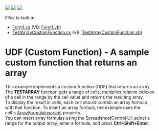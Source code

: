 <!-- default badges list -->
![](https://img.shields.io/endpoint?url=https://codecentral.devexpress.com/api/v1/VersionRange/128614091/16.2.3%2B)
[![](https://img.shields.io/badge/Open_in_DevExpress_Support_Center-FF7200?style=flat-square&logo=DevExpress&logoColor=white)](https://supportcenter.devexpress.com/ticket/details/T538369)
[![](https://img.shields.io/badge/📖_How_to_use_DevExpress_Examples-e9f6fc?style=flat-square)](https://docs.devexpress.com/GeneralInformation/403183)
<!-- default badges end -->
<!-- default file list -->
*Files to look at*:

* [Form1.cs](./CS/CustomFunctionReturningArrayExample/Form1.cs) (VB: [Form1.vb](./VB/CustomFunctionReturningArrayExample/Form1.vb))
* [TestArrayCustomFunction.cs](./CS/CustomFunctionReturningArrayExample/TestArrayCustomFunction.cs) (VB: [TestArrayCustomFunction.vb](./VB/CustomFunctionReturningArrayExample/TestArrayCustomFunction.vb))
<!-- default file list end -->
# UDF (Custom Function) - A sample custom function that returns an array


This example implements a custom function (UDF) that returns an array. The <strong>TESTARRAY</strong> function gets a range of cells, multiplies relative indexes of a cell in the range by the cell value and returns the resulting array.<br>To display the result in cells, each cell should contain an array formula with that function. To insert an array formula, the example uses the cell's <a href="http://help.devexpress.com/#CoreLibraries/DevExpressSpreadsheetRange_ArrayFormulaInvarianttopic">ArrayFormulaInvariant</a> property.<br>You can insert array formulas using the SpreadsheetControl UI: select a range for the output array, enter a formula, and press <strong>Ctrl+Shift+Enter</strong>.<br><br><br>

<br/>


